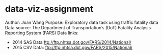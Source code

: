 # data-viz-assignment
Author: Joan Wang
Purpose: Exploratory data task using traffic fatality data
Data source: The Department of Transportation’s (DoT) Fatality Analysis Reporting System (FARS)
Data links:
- 2014 SAS Data ftp://ftp.nhtsa.dot.gov/FARS/2014/National/ 
- 2015 CSV Data: ftp://ftp.nhtsa.dot.gov/FARS/2015/National/ 
